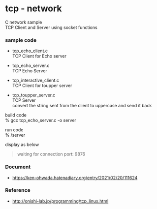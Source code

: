 tcp - network
===============

C network sample <br/>
TCP Client and Server  using socket functions <br/>

### sample code
- tcp_echo_client.c <br/>
TCP Client for Echo server <br/>
- tcp_echo_server.c <br/>
TCP Echo Server <br/>

- tcp_interactive_client.c <br/>
TCP Client for toupper server <br/>
- tcp_toupper_server.c <br/>
TCP Server <br/>
 convert the string sent from the client to uppercase and send it back <br/>


build code  <br/>
% gcc tcp_echo_server.c -o server <br/>

run code <br/>
% /server   <br/>

display as below <br/>
> waiting for connection port: 9876   <br/>

### Document
- https://ken-ohwada.hatenadiary.org/entry/2021/02/20/111624

### Reference <br/>
- http://onishi-lab.jp/programming/tcp_linux.html

